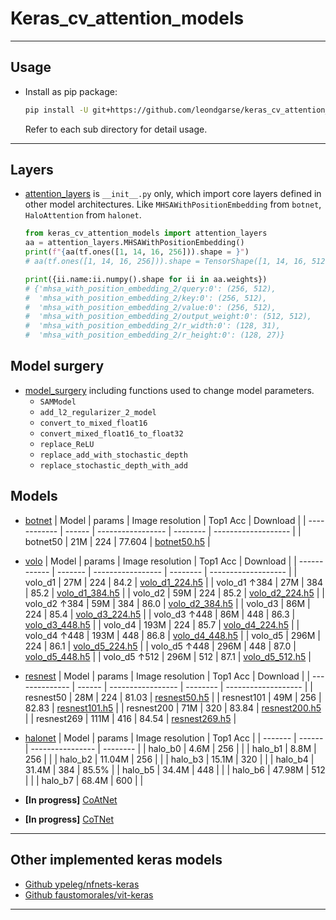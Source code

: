 # Keras_cv_attention_models
***

## Usage
  - Install as pip package:
    ```sh
    pip install -U git+https://github.com/leondgarse/keras_cv_attention_models
    ```
    Refer to each sub directory for detail usage.
***
## Layers
  - [attention_layers](keras_cv_attention_models/attention_layers) is `__init__.py` only, which import core layers defined in other model architectures. Like `MHSAWithPositionEmbedding` from `botnet`, `HaloAttention` from `halonet`.
    ```py
    from keras_cv_attention_models import attention_layers
    aa = attention_layers.MHSAWithPositionEmbedding()
    print(f"{aa(tf.ones([1, 14, 16, 256])).shape = }")
    # aa(tf.ones([1, 14, 16, 256])).shape = TensorShape([1, 14, 16, 512])

    print({ii.name:ii.numpy().shape for ii in aa.weights})
    # {'mhsa_with_position_embedding_2/query:0': (256, 512),
    #  'mhsa_with_position_embedding_2/key:0': (256, 512),
    #  'mhsa_with_position_embedding_2/value:0': (256, 512),
    #  'mhsa_with_position_embedding_2/output_weight:0': (512, 512),
    #  'mhsa_with_position_embedding_2/r_width:0': (128, 31),
    #  'mhsa_with_position_embedding_2/r_height:0': (128, 27)}
    ```
## Model surgery
  - [model_surgery](model_surgery) including functions used to change model parameters.
    - `SAMModel`
    - `add_l2_regularizer_2_model`
    - `convert_to_mixed_float16`
    - `convert_mixed_float16_to_float32`
    - `replace_ReLU`
    - `replace_add_with_stochastic_depth`
    - `replace_stochastic_depth_with_add`
## Models
  - [botnet](keras_cv_attention_models/botnet)
    | Model        | params | Image  resolution | Top1 Acc | Download            |
    | ------------ | ------ | ----------------- | -------- | ------------------- |
    | botnet50     | 21M    | 224               | 77.604   | [botnet50.h5](https://github.com/leondgarse/keras_cv_attention_models/releases/download/botnet/botnet50.h5)  |

  - [volo](keras_cv_attention_models/volo)
    | Model        | params | Image  resolution | Top1 Acc | Download            |
    | ------------ | ------- | ----------------- | -------- | ------------------- |
    | volo_d1      | 27M     | 224               | 84.2     | [volo_d1_224.h5](https://github.com/leondgarse/keras_cv_attention_models/releases/download/volo/volo_d1_224.h5)  |
    | volo_d1 ↑384 | 27M     | 384               | 85.2     | [volo_d1_384.h5](https://github.com/leondgarse/keras_cv_attention_models/releases/download/volo/volo_d1_384.h5)  |
    | volo_d2      | 59M     | 224               | 85.2     | [volo_d2_224.h5](https://github.com/leondgarse/keras_cv_attention_models/releases/download/volo/volo_d2_224.h5)  |
    | volo_d2 ↑384 | 59M     | 384               | 86.0     | [volo_d2_384.h5](https://github.com/leondgarse/keras_cv_attention_models/releases/download/volo/volo_d2_384.h5)  |
    | volo_d3      | 86M     | 224               | 85.4     | [volo_d3_224.h5](https://github.com/leondgarse/keras_cv_attention_models/releases/download/volo/volo_d3_224.h5)  |
    | volo_d3 ↑448 | 86M     | 448               | 86.3     | [volo_d3_448.h5](https://github.com/leondgarse/keras_cv_attention_models/releases/download/volo/volo_d3_448.h5)  |
    | volo_d4      | 193M    | 224               | 85.7     | [volo_d4_224.h5](https://github.com/leondgarse/keras_cv_attention_models/releases/download/volo/volo_d4_224.h5)  |
    | volo_d4 ↑448 | 193M    | 448               | 86.8     | [volo_d4_448.h5](https://github.com/leondgarse/keras_cv_attention_models/releases/download/volo/volo_d4_448.h5) |
    | volo_d5      | 296M    | 224               | 86.1     | [volo_d5_224.h5](https://github.com/leondgarse/keras_cv_attention_models/releases/download/volo/volo_d5_224.h5) |
    | volo_d5 ↑448 | 296M    | 448               | 87.0     | [volo_d5_448.h5](https://github.com/leondgarse/keras_cv_attention_models/releases/download/volo/volo_d5_448.h5) |
    | volo_d5 ↑512 | 296M    | 512               | 87.1     | [volo_d5_512.h5](https://github.com/leondgarse/keras_cv_attention_models/releases/download/volo/volo_d5_512.h5) |

  - [resnest](keras_cv_attention_models/resnest)
    | Model          | params | Image  resolution | Top1 Acc | Download            |
    | -------------- | ------ | ----------------- | -------- | ------------------- |
    | resnest50      | 28M    | 224               | 81.03    | [resnest50.h5](https://github.com/leondgarse/keras_cv_attention_models/releases/download/resnest/resnest50.h5)  |
    | resnest101     | 49M    | 256               | 82.83    | [resnest101.h5](https://github.com/leondgarse/keras_cv_attention_models/releases/download/resnest/resnest101.h5)  |
    | resnest200     | 71M    | 320               | 83.84    | [resnest200.h5](https://github.com/leondgarse/keras_cv_attention_models/releases/download/resnest/resnest200.h5)  |
    | resnest269     | 111M   | 416               | 84.54    | [resnest269.h5](https://github.com/leondgarse/keras_cv_attention_models/releases/download/resnest/resnest269.h5)  |

  - [halonet](keras_cv_attention_models/halonet)
    | Model   | params | Image resolution | Top1 Acc |
    | ------- | ------ | ---------------- | -------- |
    | halo_b0 | 4.6M   | 256              |          |
    | halo_b1 | 8.8M   | 256              |          |
    | halo_b2 | 11.04M | 256              |          |
    | halo_b3 | 15.1M  | 320              |          |
    | halo_b4 | 31.4M  | 384              | 85.5%    |
    | halo_b5 | 34.4M  | 448              |          |
    | halo_b6 | 47.98M | 512              |          |
    | halo_b7 | 68.4M  | 600              |          |

  - **[In progress]** [CoAtNet](keras_cv_attention_models/coatnet)
  - **[In progress]** [CoTNet](keras_cv_attention_models/cotnet)
***

## Other implemented keras models
  - [Github ypeleg/nfnets-keras](https://github.com/ypeleg/nfnets-keras)
  - [Github faustomorales/vit-keras](https://github.com/faustomorales/vit-keras)
***
